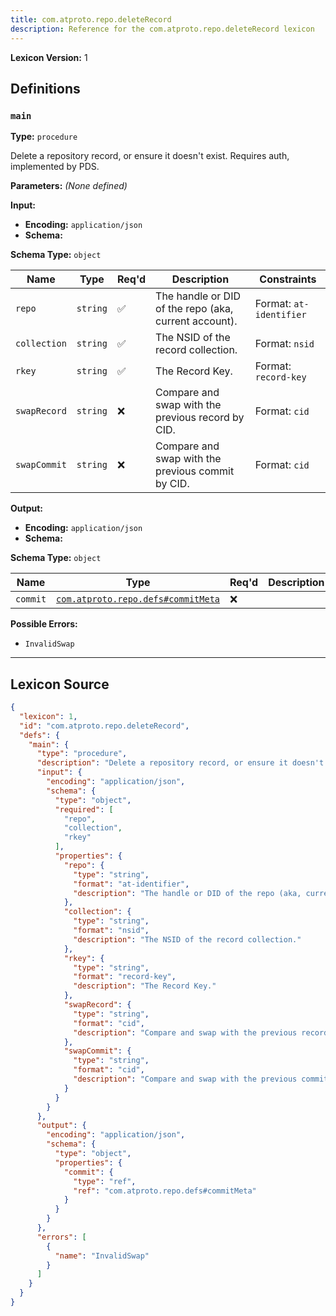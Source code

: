 ```yaml
---
title: com.atproto.repo.deleteRecord
description: Reference for the com.atproto.repo.deleteRecord lexicon
---
```

**Lexicon Version:** 1

## Definitions

<a name="main"></a>
### `main`

**Type:** `procedure`

Delete a repository record, or ensure it doesn't exist. Requires auth, implemented by PDS.

**Parameters:** _(None defined)_

**Input:**

- **Encoding:** `application/json`
- **Schema:**

**Schema Type:** `object`

| Name | Type | Req'd  | Description | Constraints |
|------|------|----------|-------------|-------------|
| `repo` | `string` | ✅  | The handle or DID of the repo (aka, current account). | Format: `at-identifier` |
| `collection` | `string` | ✅  | The NSID of the record collection. | Format: `nsid` |
| `rkey` | `string` | ✅  | The Record Key. | Format: `record-key` |
| `swapRecord` | `string` | ❌  | Compare and swap with the previous record by CID. | Format: `cid` |
| `swapCommit` | `string` | ❌  | Compare and swap with the previous commit by CID. | Format: `cid` |
**Output:**

- **Encoding:** `application/json`
- **Schema:**

**Schema Type:** `object`

| Name | Type | Req'd  | Description | Constraints |
|------|------|----------|-------------|-------------|
| `commit` | [`com.atproto.repo.defs#commitMeta`](/lexicons/com/atproto/repo/defs#commitMeta) | ❌  |  |  |
**Possible Errors:**

- `InvalidSwap`

---

## Lexicon Source
```json
{
  "lexicon": 1,
  "id": "com.atproto.repo.deleteRecord",
  "defs": {
    "main": {
      "type": "procedure",
      "description": "Delete a repository record, or ensure it doesn't exist. Requires auth, implemented by PDS.",
      "input": {
        "encoding": "application/json",
        "schema": {
          "type": "object",
          "required": [
            "repo",
            "collection",
            "rkey"
          ],
          "properties": {
            "repo": {
              "type": "string",
              "format": "at-identifier",
              "description": "The handle or DID of the repo (aka, current account)."
            },
            "collection": {
              "type": "string",
              "format": "nsid",
              "description": "The NSID of the record collection."
            },
            "rkey": {
              "type": "string",
              "format": "record-key",
              "description": "The Record Key."
            },
            "swapRecord": {
              "type": "string",
              "format": "cid",
              "description": "Compare and swap with the previous record by CID."
            },
            "swapCommit": {
              "type": "string",
              "format": "cid",
              "description": "Compare and swap with the previous commit by CID."
            }
          }
        }
      },
      "output": {
        "encoding": "application/json",
        "schema": {
          "type": "object",
          "properties": {
            "commit": {
              "type": "ref",
              "ref": "com.atproto.repo.defs#commitMeta"
            }
          }
        }
      },
      "errors": [
        {
          "name": "InvalidSwap"
        }
      ]
    }
  }
}
```
